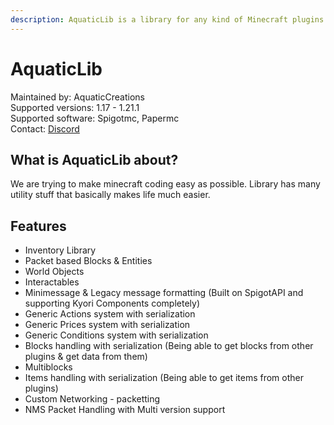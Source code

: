 ```yaml
---
description: AquaticLib is a library for any kind of Minecraft plugins.
---
```


# AquaticLib

Maintained by: AquaticCreations\
Supported versions: 1.17 - 1.21.1\
Supported software: Spigotmc, Papermc\
Contact: [Discord](http://discord.aquatic.gg)



## What is AquaticLib about?

We are trying to make minecraft coding easy as possible. Library has many utility stuff that basically makes life much easier.



## Features

* Inventory Library
* Packet based Blocks & Entities
* World Objects
* Interactables
* Minimessage & Legacy message formatting (Built on SpigotAPI and supporting Kyori Components completely)
* Generic Actions system with serialization
* Generic Prices system with serialization
* Generic Conditions system with serialization
* Blocks handling with serialization (Being able to get blocks from other plugins & get data from them)
* Multiblocks
* Items handling with serialization (Being able to get items from other plugins)
* Custom Networking - packetting
* NMS Packet Handling with Multi version support

